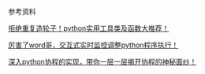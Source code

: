 参考资料 

[拒绝重复造轮子！python实用工具类及函数大推荐！](https://zhuanlan.zhihu.com/p/31644562)

[厉害了word哥，交互式实时监控调整python程序执行！](https://zhuanlan.zhihu.com/p/32386023)

[深入python协程的实现，带你一层一层揭开协程的神秘面纱！](https://zhuanlan.zhihu.com/p/33739573)
